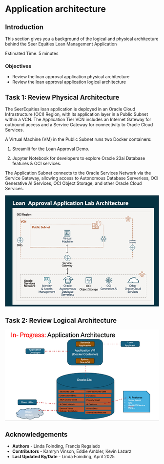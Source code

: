# Application architecture

## Introduction

This section gives you a background of the logical and physical architecture behind the Seer Equities Loan Management Application

Estimated Time: 5 minutes

### Objectives

* Review the loan approval application physical architecture​
* Review the loan approval application logical architecture

## Task 1: Review Physical Architecture

The SeerEquities loan application is deployed in an Oracle Cloud Infrastructure (OCI) Region, with its application layer in a Public Subnet within a VCN. The Application Tier VCN includes an Internet Gateway for outbound access and a Service Gateway for connectivity to Oracle Cloud Services.

A Virtual Machine (VM) in the Public Subnet runs two Docker containers:

1. Streamlit for the Loan Approval Demo.

2. Jupyter Notebook for developers to explore Oracle 23ai Database features & OCI services.

The Application Subnet connects to the Oracle Services Network via the Service Gateway, allowing access to Autonomous Database Serverless, OCI Generative AI Services, OCI Object Storage, and other Oracle Cloud Services.

![Login](./images/physical.png " ")

## Task 2: Review Logical Architecture

![Login](./images/logical.png " ")


## Acknowledgements
* **Authors** - Linda Foinding, Francis Regalado
* **Contributors** - Kamryn Vinson, Eddie Ambler, Kevin Lazarz
* **Last Updated By/Date** - Linda Foinding, April 2025